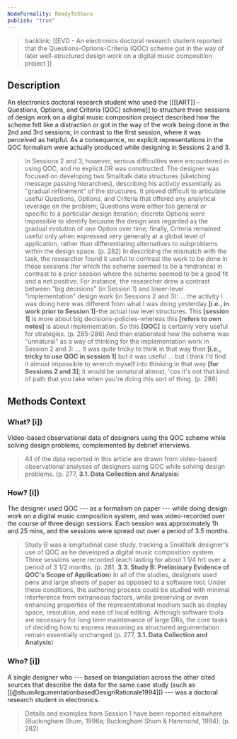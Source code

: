 ```yaml
---
NodeFormality: ReadyToShare
publish: "true"
---
```


> backlink: [[EVD - An electronics doctoral research student reported that the Questions-Options-Criteria (QOC) scheme got in the way of later well-structured design work on a digital music composition project ]]

## Description
An electronics doctoral research student who used the [[[[ART]] - Questions, Options, and Criteria (QOC) scheme]] to structure three sessions of design work on a digital music composition project described how the scheme felt like a distraction or got in the way of the work being done in the 2nd and 3rd sessions, in contrast to the first session, where it was perceived as helpful. As a consequence, no explicit representations in the QOC formalism were actually produced while designing in Sessions 2 and 3.
> In Sessions 2 and 3, however, serious difficulties were encountered in using QOC, and no explicit DR was constructed. The designer was focused on developing two Smalltalk data structures (sketching message passing hierarchies), describing his activity essentially as "gradual refinement" of the structures. It proved difficult to articulate useful Questions, Options, and Criteria that offered any analytical leverage on the problem; Questions were either too general or specific to a particular design iteration; discrete Options were impossible to identify because the design was regarded as the gradual evolution of one Option over time; finally, Criteria remained useful only when expressed very generally at a global level of application, rather than differentiating alternatives to subproblems within the design space. (p. 282)
In describing the mismatch with the task, the researcher found it useful to contrast the work to be done in these sessions (for which the scheme seemed to be a hindrance) in contrast to a prior session where the scheme seemed to be a good fit and a net positive.
For instance, the researcher drew a contrast between "big decisions" (in Session 1) and lower-level "implementation" design work (in Sessions 2 and 3):
> ... the activity I was doing here was different from what I was doing yesterday __[i.e., in work prior to Session 1]__-the actual low level structures. This __[session 1]__ is more about big decisions-policies-whereas this __[refers to own notes]__ is about implementation. So this __[QOC]__ is certainly very useful for strategies. (p. 285-286)
And then elaborated how the scheme was "unnatural" as a way of thinking for the implementation work in Session 2 and 3:
> ... It was quite tricky to think in that way then __[i.e., tricky to use QOC in session 1]__ but it was useful ... but I think I'd find it almost impossible to wrench myself into thinking in that way __[for Sessions 2 and 3]__; it would be unnatural almost, 'cos it's not that kind of path that you take when you're doing this sort of thing. (p. 286)
## Methods Context
### What? [ℹ])
Video-based observational data of designers using the QOC scheme while solving design problems, complemented by debrief interviews.
> All of the data reported in this article are drawn from video-based observational analyses of designers using QOC while solving design problems. (p. 277, __3.1. Data Collection and Analysis__)
### How? [ℹ])
The designer used QOC --- as a formalism on paper --- while doing design work on a digital music composition system, and was video-recorded over the course of three design sessions. Each session was approximately 1h and 25 mins, and the sessions were spread out over a period of 3.5 months.
> Study B was a longitudinal case study, tracking a Smalltalk designer's use of QOC as he developed a digital music composition system. Three sessions were recorded (each lasting for about 1 1/4 hr) over a period of 3 1/2 months. (p. 281, __3.3. Study B: Preliminary Evidence of QOC's Scope of Application__)
> In all of the studies, designers used pens and large sheets of paper as opposed to a software tool. Under these conditions, the authoring process could be studied with minimal interference from extraneous factors, while preserving or even enhancing properties of the representational medium such as display space, resolution, and ease of local editing. Although software tools are necessary for long term maintenance of large DRs, the core tasks of deciding how to express reasoning as structured argumentation remain essentially unchanged (p. 277, __3.1. Data Collection and Analysis__)
### Who? [ℹ])
A single designer who --- based on triangulation across the other cited sources that describe the data for the same case study (such as [[@shumArgumentationbasedDesignRationale1994]]) --- was a doctoral research student in electronics.
> Details and examples from Session 1 have been reported elsewhere (Buckingham Shum, 1996a; Buckingham Shum & Hammond, 1994). (p. 282)

